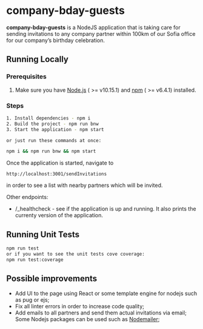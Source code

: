 # company-bday-guests

__company-bday-guests__ is a NodeJS application that is taking care for sending invitations to any company partner within 100km of our Sofia office for our company’s birthday celebration. 

## Running Locally

### Prerequisites

1. Make sure you have [Node.js](http://nodejs.org/) ( >= v10.15.1) and [npm](https://www.npmjs.com/) ( >= v6.4.1) installed.

### Steps

```sh
1. Install dependencies - npm i
2. Build the project - npm run bnw
3. Start the application - npm start

or just run these commands at once:

npm i && npm run bnw && npm start
```

Once the application is started, navigate to 
```
http://localhost:3001/sendInvitations
```
in order to see a list with nearby partners which will be invited.

Other endpoints:

* /_healthcheck - see if the application is up and running. It also prints the currenty version of the application.

## Running Unit Tests

```sh
npm run test 
or if you want to see the unit tests cove coverage:
npm run test:coverage
```

## Possible improvements

* Add UI to the page using React or some template engine for nodejs such as pug or ejs;
* Fix all linter errors in order to increase code quality;
* Add emails to all partners and send them actual invitations via email; Some Nodejs packages can be used such as [Nodemailer](https://www.w3schools.com/nodejs/nodejs_email.asp);

